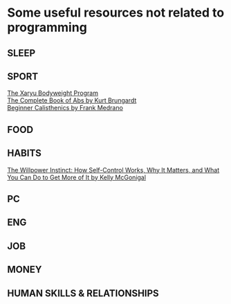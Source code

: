 # Some useful resources not related to programming

## SLEEP

## SPORT
[The Xaryu Bodyweight Program](https://xaryu.tv/products/program)  
[The Complete Book of Abs by Kurt Brungardt](https://www.penguinrandomhouse.com/books/20195/the-complete-book-of-abs-by-kurt-brungardt/)  
[Beginner Calisthenics by Frank Medrano](https://www.frankmedrano.com/program/super-human-beginner-calisthenics/)  


## FOOD

## HABITS
[The Willpower Instinct: How Self-Control Works, Why It Matters, and What You Can Do to Get More of It by Kelly McGonigal](https://www.goodreads.com/book/show/10865206-the-willpower-instinct)  

## PC

## ENG

## JOB

## MONEY

## HUMAN SKILLS & RELATIONSHIPS
